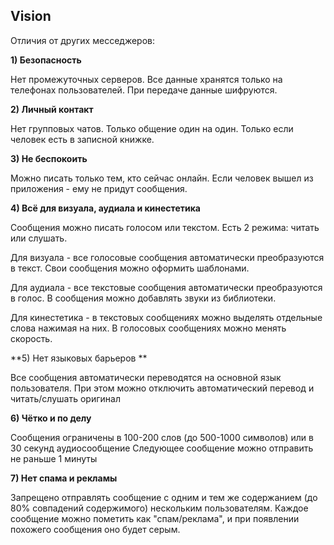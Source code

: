 ## Vision
Отличия от других месседжеров:

**1) Безопасность**

Нет промежуточных серверов. Все данные хранятся только на телефонах пользователей. При передаче данные шифруются.

**2) Личный контакт**

Нет групповых чатов. Только общение один на один. Только если человек есть в записной книжке.

**3) Не беспокоить**

Можно писать только тем, кто сейчас онлайн. Если человек вышел из приложения - ему не придут сообщения.

**4) Всё для визуала, аудиала и кинестетика**

Сообщения можно писать голосом или текстом. Есть 2 режима: читать или слушать.

Для визуала - все голосовые сообщения автоматически преобразуются в текст. Свои сообщения можно оформить шаблонами.

Для аудиала - все текстовые сообщения автоматически преобразуются в голос. В сообщения можно добавлять звуки из библиотеки.

Для кинестетика - в текстовых сообщениях можно выделять отдельные слова нажимая на них. В голосовых сообщениях можно менять скорость.

**5) Нет языковых барьеров **

Все сообщения автоматически переводятся на основной язык пользователя.
При этом можно отключить автоматический перевод и читать/слушать оригинал

**6) Чётко и по делу**

Сообщения ограничены в 100-200 слов (до 500-1000 символов) или в 30 секунд аудиосообщение
Следующее сообщение можно отправить не раньше 1 минуты

**7) Нет спама и рекламы**

Запрещено отправлять сообщение с одним и тем же содержанием (до 80% совпадений содержимого) нескольким пользователям.
Каждое сообщение можно пометить как "спам/реклама", и при появлении похожего сообщения оно будет серым.
